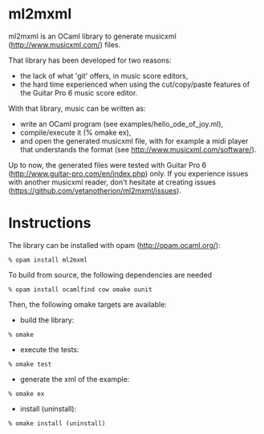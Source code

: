 ml2mxml
=======

ml2mxml is an OCaml library to generate
musicxml (http://www.musicxml.com/) files.

That library has been developed for two reasons:
- the lack of what 'git' offers, in music score editors,
- the hard time experienced when using the cut/copy/paste features
  of the Guitar Pro 6 music score editor.


With that library, music can be written as:
- write an OCaml program (see examples/hello_ode_of_joy.ml),
- compile/execute it (% omake ex),
- and open the generated musicxml file, with for example a midi
  player that understands the format (see http://www.musicxml.com/software/).

Up to now, the generated files were tested with Guitar Pro 6
(http://www.guitar-pro.com/en/index.php) only.
If you experience issues with another musicxml reader,
don't hesitate at creating issues (https://github.com/yetanotherion/ml2mxml/issues).



Instructions
============
The library can be installed with opam (http://opam.ocaml.org/):

```shell
% opam install ml2mxml
```

To build from source, the following dependencies
are needed

```shell
% opam install ocamlfind cow omake ounit
```

Then, the following omake targets are available:

* build the library:
```shell
% omake
```

* execute the tests:
```shell
% omake test
```

* generate the xml of the example:

```shell
% omake ex
```

* install (uninstall):

```shell
% omake install (uninstall)
```